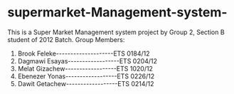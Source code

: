 # supermarket-Management-system-
This is a Super Market Management system project by Group 2, Section B student of 2012 Batch.
Group Members:
  1. Brook Feleke--------------------ETS 0184/12
  2. Dagmawi Esayas------------------ETS 0204/12
  3. Melat Gizachew------------------ETS 1020/12
  4. Ebenezer Yonas------------------ETS 0226/12
  5. Dawit Getachew------------------ETS 0214/12
